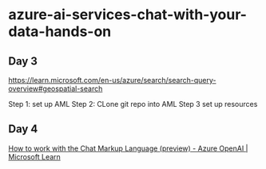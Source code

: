 # azure-ai-services-chat-with-your-data-hands-on

## Day 3
https://learn.microsoft.com/en-us/azure/search/search-query-overview#geospatial-search

Step 1: set up AML
Step 2: CLone git repo into AML
Step 3 set up resources

## Day 4
[How to work with the Chat Markup Language (preview) - Azure OpenAI | Microsoft Learn](https://learn.microsoft.com/en-us/azure/ai-services/openai/how-to/chat-markup-language)
